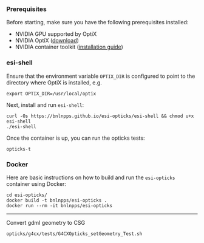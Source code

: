 ### Prerequisites

Before starting, make sure you have the following prerequisites installed:

* NVIDIA GPU supported by OptiX
* NVIDIA OptiX ([download](https://developer.nvidia.com/designworks/optix/download))
* NVIDIA container toolkit ([installation guide](https://docs.nvidia.com/datacenter/cloud-native/container-toolkit/latest/install-guide.html))

### esi-shell

Ensure that the environment variable `OPTIX_DIR` is configured to point to the directory where OptiX is installed, e.g.

```shell
export OPTIX_DIR=/usr/local/optix
```

Next, install and run `esi-shell`:

```shell
curl -Os https://bnlnpps.github.io/esi-opticks/esi-shell && chmod u+x esi-shell
./esi-shell
```

Once the container is up, you can run the opticks tests:

```shell
opticks-t
```

### Docker

Here are basic instructions on how to build and run the `esi-opticks` container using Docker:

```shell
cd esi-opticks/
docker build -t bnlnpps/esi-opticks .
docker run --rm -it bnlnpps/esi-opticks
```

---

Convert gdml geometry to CSG

```
opticks/g4cx/tests/G4CXOpticks_setGeometry_Test.sh
```
